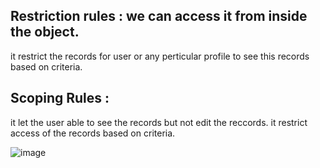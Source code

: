 ## Restriction rules : we can access it from inside the object.
it restrict the records for user or any perticular profile to see this records based on criteria.

## Scoping Rules : 
it let the user able to see the records but not edit the reccords. it restrict access of the records based on criteria.


![image](https://github.com/gauravxlokhande/Javascript-for-Salesforce-Developers-Lwc-Components-1.md/assets/119065314/50915fb7-3e69-41c2-a0c1-def8add70eca)
